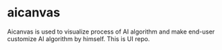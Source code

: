 # aicanvas
Aicanvas is used to visualize process of AI algorithm and make end-user customize AI algorithm by himself. 
This is UI repo.
